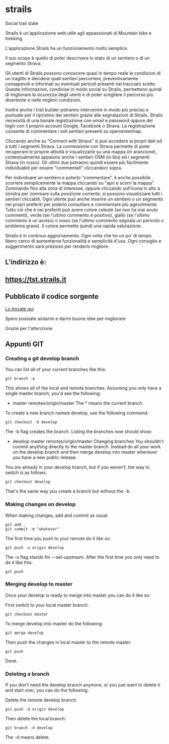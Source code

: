 # strails

Social trail state

Strails è un'applicazione web utile agli appassionati di Mountain bike e trekking.

L'applicazione Strails ha un funzionamento molto semplice.

Il suo scopo è quello di poter descrivere lo stato di un sentiero o di un segmento Strava.

Gli utenti di Strails possono conoscere quasi in tempo reale le condizioni di un tragitto e decidere quali sentieri percorrere, preventivamente consapevoli e informati su eventuali pericoli presenti nel tracciato scelto. Queste informazioni, condivise in modo social su Strails, permettono quindi di migliorare la sicurezza degli utenti e di poter scegliere il percorso più divertente e nelle migliori condizioni.

Inoltre anche i trail builder potranno intervenire in modo più preciso e puntuale per il ripristino dei sentieri grazie alle segnalazioni di Strails. Strails necessità di una banale registrazione con email e password oppure del login con il proprio account Google, Facebook o Strava. La registrazione consente di commentare i soli sentieri presenti su openstreetmap.

Cliccando anche su "Connect with Strava" si può accedere ai propri dati ed a tutti i segmenti Strava. La connessione con Strava permette di poter recuperare le proprie attività e visualizzarle su una mappa (in arancione), contestualmente appaiono anche i sentieri OSM (in blu) ed i segmenti Strava (in rosso). Gli ultimi due potranno quindi essere più facilmente individuabili per essere "commentati" cliccandoci sopra.

Per individuare un sentiero e poterlo "commentare", è anche possibile scorrere semplicemente la mappa cliccando su "apri e scorri la mappa". Zommando fino alla zona di interesse, oppure cliccando sull'icona in alto a sinistra per zommare sulla posizione corrente, si possono visualizzare tutti i sentieri cliccabili. Ogni utente può anche inserire un sentiero o un segmento nei propri preferiti per poterlo consultare e commentare più agevolmente. Tutto ciò che è nei preferiti può avere colore celeste (se non ha mai avuto commenti), verde (se l'ultimo commento è positivo), giallo (se l'ultimo commento è un avviso) o rosso (se l'ultimo commento segnala un pericolo o problema grave). Il colore permette quindi una rapida valutazione.

Strails è in continuo aggiornamento. Ogni volta che ho un po' di tempo libero cerco di aumentarne funzionalità e semplicità d'uso. Ogni consiglio e suggerimento sarà prezioso per renderlo migliore.

## L'indirizzo è:

## https://tst.strails.it

## Pubblicato il codice sorgente

[Lo trovate qui](https://github.com/MaoX17/strails)

Spero possiate aiutarmi e darmi buone idee per migliorare

Grazie per l'attenzione

## Appunti GIT

### Creating a git develop branch

You can list all of your current branches like this:

```
git branch -a
```

This shows all of the local and remote branches. Assuming you only have a single master branch, you'd see the following:

-   master
    remotes/origin/master
    The \* means the current branch.

To create a new branch named develop, use the following command:

```
git checkout -b develop
```

The -b flag creates the branch. Listing the branches now should show:

-   develop
    master
    remotes/origin/master
    Changing branches
    You shouldn't commit anything directly to the master branch. Instead do all your work on the develop branch and then merge develop into master whenever you have a new public release.

You are already in your develop branch, but if you weren't, the way to switch is as follows:

```
git checkout develop
```

That's the same way you create a branch but without the -b.

### Making changes on develop

When making changes, add and commit as usual:

```
git add .
git commit -m "whatever"
```

The first time you push to your remote do it like so:

```
git push -u origin develop
```

The -u flag stands for --set-upstream. After the first time you only need to do it like this:

```
git push
```

### Merging develop to master

Once your develop is ready to merge into master you can do it like so:

First switch to your local master branch:

```
git checkout master
```

To merge develop into master do the following:

```
git merge develop
```

Then push the changes in local master to the remote master:

```
git push
```

Done.

### Deleting a branch

If you don't need the develop branch anymore, or you just want to delete it and start over, you can do the following:

Delete the remote develop branch:

```
git push -d origin develop
```

Then delete the local branch:

```
git branch -d develop
```

The -d means delete.
